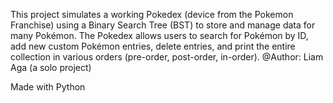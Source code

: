 This project simulates a working Pokedex (device from the Pokemon Franchise) using a Binary Search Tree (BST) to store and manage data for many Pokémon. 
The Pokedex allows users to search for Pokémon by ID, add new custom Pokémon entries, delete entries, and print the entire collection in various orders (pre-order, post-order, in-order).
@Author: Liam Aga (a solo project)



Made with Python
